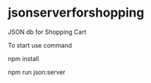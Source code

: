 # jsonserverforshopping
JSON db for Shopping Cart
 
To start use command

npm install

npm run json:server
